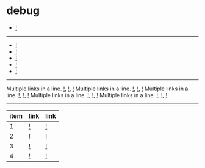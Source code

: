 # debug

- [!](/debug/)

-----

- [!](/)
- [!](/pages/page1.md)
- [!](/pages/page2.md)
- [!](/pages/page3.md)
- [!](/pages/page4.md)

-----

Multiple links in a line. [!](/), [!](/), [!](/)
Multiple links in a line. [!](/pages/page1.md), [!](/pages/page1.md), [!](/pages/page1.md)
Multiple links in a line. [!](/pages/page2.md), [!](/pages/page2.md), [!](/pages/page2.md)
Multiple links in a line. [!](/pages/page3.md), [!](/pages/page3.md), [!](/pages/page3.md)
Multiple links in a line. [!](/pages/page4.md), [!](/pages/page4.md), [!](/pages/page4.md)

-----

| item | link | link |
|------|------|----|
| 1    |[!](/pages/page1.md)|[!](/pages/page1.md)|
| 2    |[!](/pages/page2.md)|[!](/pages/page2.md)|
| 3    |[!](/pages/page3.md)|[!](/pages/page3.md)|
| 4    |[!](/pages/page4.md)|[!](/pages/page4.md)|
